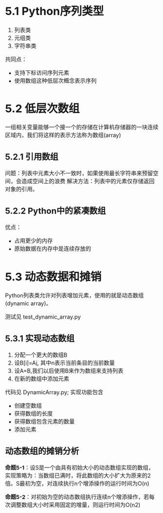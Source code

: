 <font size=4>

# 5.1 Python序列类型

1. 列表类
2. 元组类
3. 字符串类

共同点：
- 支持下标访问序列元素
- 使用数组这种低层次概念表示序列


# 5.2 低层次数组

一组相关变量能够一个接一个的存储在计算机存储器的一块连续区域内，我们将这样的表示方法称为数组(array)

## 5.2.1 引用数组

问题：列表中元素大小不一致时，如果使用最长字符串来预留空间，会造成空间上的浪费
解决方法：列表中的元素仅存储返回对象的引用。

## 5.2.2 Python中的紧凑数组

优点：
- 占用更少的内存
- 原始数据在内存中是连续存放的


# 5.3 动态数据和摊销

Python列表类允许对列表增加元素，使用的就是动态数组(dynamic array)。

测试见 test_dynamic_array.py

## 5.3.1 实现动态数组

1. 分配一个更大的数组B
2. 设B[i]=A[i](i=0,1,...,n-1), 其中n表示当前条目的当前数量
3. 设A=B,我们以后使用B来作为数组来支持列表
4. 在新的数组中添加元素

代码见 DynamicArray.py;
实现功能包含
- 创建空数组
- 获得数组的长度
- 获得数组包含元素的数量
- 添加元素

## 动态数组的摊销分析
**命题5-1**：设S是一个由具有初始大小的动态数组实现的数组，实现策略为：当数组已满时，将此数组的大小扩大为原来的2倍。S最初为空，对连续执行n个增添操作的运行时间为O(n)

**命题5-2**：对初始为空的动态数组执行连续n个增添操作，若每次调整数组大小时采用固定的增量，则运行时间为O(n2)

